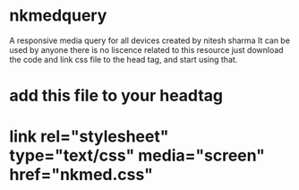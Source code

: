 # nkmedquery
A responsive media query for all devices 
created by nitesh sharma
It can be used by anyone there is no liscence
related to this resource just download the code and link css file to the head tag, and start using that.
<h1>add this file to your headtag </h1>

# link rel="stylesheet" type="text/css" media="screen" href="nkmed.css"
